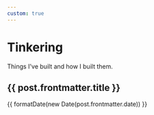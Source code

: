 ```yaml
---
custom: true
---
```


<script setup lang="ts">
import { data as posts } from "./posts.data"
function formatDate(date: Date) {
  return date.toLocaleDateString('en-us', { weekday: "long", year: "numeric", month: "short", day: "numeric" })
}
</script>

<main class="max-w-2xl w-full p-4 mx-auto py-16">
  <h1 class="text-4xl font-semibold tracking-tight">Tinkering</h1>
  <p class="text-lg text-gray-500 mt-2">Things I've built and how I built them.</p>
  <div class="flex flex-col divide-y mt-6 *:py-4 *:space-y-4">
    <a v-for="post in posts" :href="post.url" class="group">
      <div class="space-y-1">
        <h2 class="text-xl font-semibold tracking-tight md:text-2xl group-hover:underline">
          {{ post.frontmatter.title }}
        </h2>
        <p class="text-sm text-gray-500">{{ formatDate(new Date(post.frontmatter.date)) }}</p>
      </div>
      <p class="text-base" v-html="post.excerpt || post.frontmatter.excerpt"></p>
    </a>
  </div>
</main>

